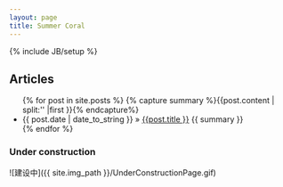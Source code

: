 ```yaml
---
layout: page
title: Summer Coral
---
```

{% include JB/setup %}

## Articles

<ul class="posts">
    {% for post in site.posts %}
        {% capture summary %}{{post.content | split:'<!--more-->' |first }}{% endcapture%}
        <li class="post">
            <span class="date">{{ post.date | date_to_string  }}</span> &raquo;
            <a class="title" href="{{ site.url }}{{ post.url }}">{{post.title }}</a>
            {{ summary }}
        </li>
    {% endfor %}
</ul>

### Under construction

![建设中]({{ site.img_path }}/UnderConstructionPage.gif)
